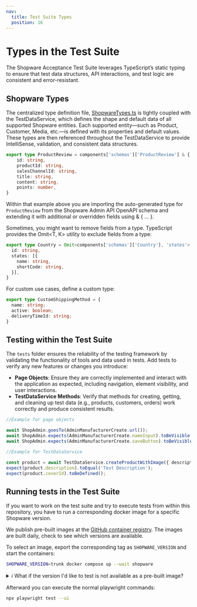```yaml
---
nav:
  title: Test Suite Types
  position: 16
---
```


# Types in the Test Suite

The Shopware Acceptance Test Suite leverages TypeScript’s static typing to ensure that test data structures, API interactions, and test logic are consistent and error-resistant.

## Shopware Types

The centralized type definition file, [ShopwareTypes.ts](https://github.com/shopware/acceptance-test-suite/blob/trunk/src/types/ShopwareTypes.ts) is tightly coupled with the TestDataService, which defines the shape and default data of all supported Shopware entities. Each supported entity—such as Product, Customer, Media, etc.—is defined with its properties and default values. These types are then referenced throughout the TestDataService to provide IntelliSense, validation, and consistent data structures.

```TypeScript
export type ProductReview = components['schemas']['ProductReview'] & {
    id: string,
    productId: string,
    salesChannelId: string,
    title: string,
    content: string,
    points: number,
}
```

Within that example above you are importing the auto-generated type for `ProductReview` from the Shopware Admin API OpenAPI schema and extending it with additional or overridden fields using & { ... }.

Sometimes, you might want to remove fields from a type. TypeScript provides the Omit<T, K> utility to exclude fields from a type:

```TypeScript
export type Country = Omit<components['schemas']['Country'], 'states'> & {
  id: string,
  states: [{
    name: string,
    shortCode: string,
  }],
}
```

For custom use cases, define a custom type:

```TypeScript
export type CustomShippingMethod = {
  name: string;
  active: boolean;
  deliveryTimeId: string;
}
```

## Testing within the Test Suite

The `tests` folder ensures the reliability of the testing framework by validating the functionality of tools and data used in tests. Add tests to verify any new features or changes you introduce:

- **Page Objects**: Ensure they are correctly implemented and interact with the application as expected, including navigation, element visibility, and user interactions.
- **TestDataService Methods**: Verify that methods for creating, getting, and cleaning up test data (e.g., products, customers, orders) work correctly and produce consistent results.

```TypeScript
//Example for page objects

await ShopAdmin.goesTo(AdminManufacturerCreate.url());
await ShopAdmin.expects(AdminManufacturerCreate.nameInput).toBeVisible();
await ShopAdmin.expects(AdminManufacturerCreate.saveButton).toBeVisible();
```

```TypeScript
//Example for TestDataService

const product = await TestDataService.createProductWithImage({ description: 'Test Description' });
expect(product.description).toEqual('Test Description');
expect(product.coverId).toBeDefined();
```

## Running tests in the Test Suite

If you want to work on the test suite and try to execute tests from within this repository, you have to run a corresponding docker image for a specific Shopware version.

We publish pre-built images at the [GitHub container registry](https://github.com/orgs/shopware/packages/container/package/acceptance-test-suite%2Ftest-image). The images are built daily, check to see which versions are available.

To select an image, export the corresponding tag as `SHOPWARE_VERSION` and start the containers:

```bash
SHOPWARE_VERSION=trunk docker compose up --wait shopware
```

<details>
<summary>ℹ️ What if the version I'd like to test is not available as a pre-built image?</summary>

If you want to test with an image that's not available already, you can build it yourself by exporting a few more variables:

```bash
export PHP_VERSION="8.3" # PHP version of the base image
export SHOPWARE_VERSION="v6.5.8.0" # Shopware version to check out. This may bei either a branch or a tag, depending on the value of SHOPWARE_BUILD_SOURCE
export SHOPWARE_BUILD_SOURCE="tag" # Either "branch" or "tag"

docker compose up --attach-dependencies shopware # This will build the image if it's not available
```

</details>

Afterward you can execute the normal playwright commands:

```bash
npx playwright test --ui
```
